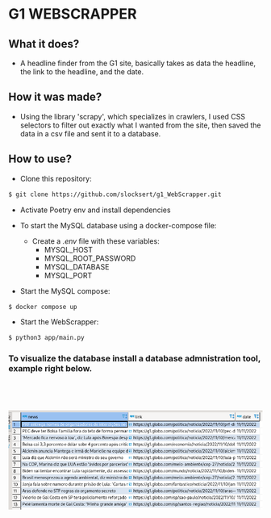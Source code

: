 # G1 WEBSCRAPPER

## What it does?
- A headline finder from the G1 site, basically takes as data the headline, the link to the headline, and the date.

## How it was made?
- Using the library 'scrapy', which specializes in crawlers, I used CSS selectors to filter out exactly what I wanted from the site, then saved the data in a csv file and sent it to a database.

## How to use?
- Clone this repository:
```bash
$ git clone https://github.com/slocksert/g1_WebScrapper.git
```

- Activate Poetry env and install dependencies

- To start the MySQL database using a docker-compose file:
    - Create a *.env* file with these variables:
        - MYSQL_HOST
        - MYSQL_ROOT_PASSWORD
        - MYSQL_DATABASE
        - MYSQL_PORT

- Start the MySQL compose:
```bash
$ docker compose up
```

- Start the WebScrapper:
```bash
$ python3 app/main.py
```

### To visualize the database install a database admnistration tool, example right below.
<br>
<h1 align="center"><img src="https://github.com/slocksert/arranger_imgs/blob/main/image_2022-11-10_220452957.png?raw=true"></h1>